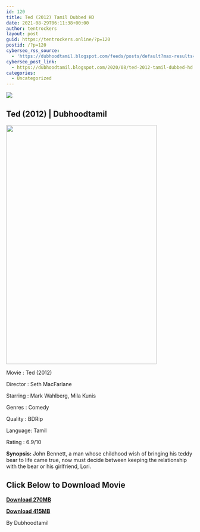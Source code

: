 ```yaml
---
id: 120
title: Ted (2012) Tamil Dubbed HD
date: 2021-08-29T06:11:38+00:00
author: tentrockers
layout: post
guid: https://tentrockers.online/?p=120
postid: /?p=120
cyberseo_rss_source:
  - 'https://dubhoodtamil.blogspot.com/feeds/posts/default?max-results=150&start-index=151'
cyberseo_post_link:
  - https://dubhoodtamil.blogspot.com/2020/08/ted-2012-tamil-dubbed-hd.html
categories:
  - Uncategorized
---
```

<div class="media_block">
  <img src="https://1.bp.blogspot.com/-gYk4y4DZr5Q/XzvQYFsAL1I/AAAAAAAABCc/U5Ll5y4JaMABihNQyXITzpJUgp3lcXcawCLcBGAsYHQ/s72-w404-h640-c/images%2B%252828%2529.jpeg" class="media_thumbnail" />
</div>

## Ted (2012) | Dubhoodtamil

<div class="separator">
  <a href="https://1.bp.blogspot.com/-gYk4y4DZr5Q/XzvQYFsAL1I/AAAAAAAABCc/U5Ll5y4JaMABihNQyXITzpJUgp3lcXcawCLcBGAsYHQ/s697/images%2B%252828%2529.jpeg"><img loading="lazy" border="0" data-original-height="697" data-original-width="440" height="640" src="https://1.bp.blogspot.com/-gYk4y4DZr5Q/XzvQYFsAL1I/AAAAAAAABCc/U5Ll5y4JaMABihNQyXITzpJUgp3lcXcawCLcBGAsYHQ/w404-h640/images%2B%252828%2529.jpeg" width="404" /></a>
</div>

Movie	<span></span>:	<span></span>Ted (2012)

Director	<span></span>:	<span></span>Seth MacFarlane&nbsp;

Starring	<span></span>:	<span></span>Mark Wahlberg, Mila Kunis

Genres	<span></span>:	<span></span>Comedy&nbsp;

Quality	<span></span>:	<span></span>BDRip&nbsp;

Language:	<span></span>Tamil

Rating	<span></span>:	<span></span>6.9/10

**Synopsis:** John Bennett, a man whose childhood wish of bringing his teddy bear to life came true, now must decide between keeping the relationship with the bear or his girlfriend, Lori.

## <span><b>Click Below to Download Movie</b></span>

<span><b><a href="https://oncehelp.com/ted-270mb" target="_blank" rel="noopener">Download 270MB</a></b></span>

<span><b><a href="https://oncehelp.com/ted-2" target="_blank" rel="noopener">Download 415MB</a></b></span>

By Dubhoodtamil